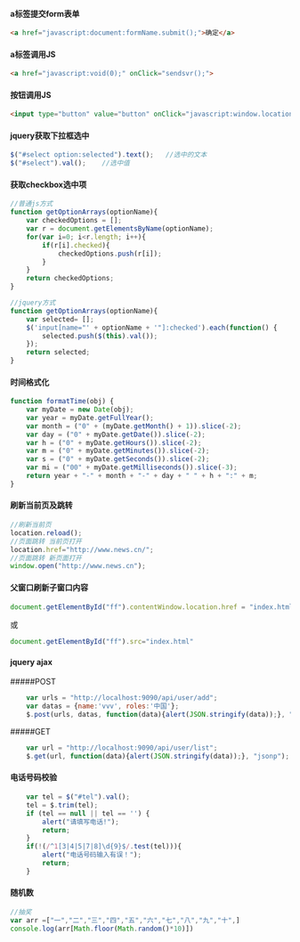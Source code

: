 #### a标签提交form表单
```html
<a href="javascript:document:formName.submit();">确定</a>
```

#### a标签调用JS
```html
<a href="javascript:void(0);" onClick="sendsvr();">
```

#### 按钮调用JS
```html
<input type="button" value="button" onClick="javascript:window.location.href='' " >
```

#### jquery获取下拉框选中
```javascript
$("#select option:selected").text();   //选中的文本
$("#select").val();    //选中值
```

#### 获取checkbox选中项
```javascript
//普通js方式
function getOptionArrays(optionName){
	var checkedOptions = [];
    var r = document.getElementsByName(optionName);  
    for(var i=0; i<r.length; i++){
    	if(r[i].checked){
    		checkedOptions.push(r[i]);
    	}
    }
    return checkedOptions;
}
```

```javascript
//jquery方式
function getOptionArrays(optionName){
    var selected= [];
    $('input[name="' + optionName + '"]:checked').each(function() {
        selected.push($(this).val());
    });
    return selected;
}
```

#### 时间格式化
```javascript
function formatTime(obj) {
    var myDate = new Date(obj);
    var year = myDate.getFullYear();
    var month = ("0" + (myDate.getMonth() + 1)).slice(-2);
    var day = ("0" + myDate.getDate()).slice(-2);
    var h = ("0" + myDate.getHours()).slice(-2);
    var m = ("0" + myDate.getMinutes()).slice(-2);
    var s = ("0" + myDate.getSeconds()).slice(-2);
    var mi = ("00" + myDate.getMilliseconds()).slice(-3);
    return year + "-" + month + "-" + day + " " + h + ":" + m;
}
```

#### 刷新当前页及跳转
```javascript
//刷新当前页
location.reload();
//页面跳转 当前页打开
location.href="http://www.news.cn/";
//页面跳转 新页面打开
window.open("http://www.news.cn");
```

#### 父窗口刷新子窗口内容
```javascript
document.getElementById("ff").contentWindow.location.href = "index.html"
```
或
```javascript
document.getElementById("ff").src="index.html"
```

#### jquery ajax
#####POST
```javascript
	var urls = "http://localhost:9090/api/user/add";
	var datas = {name:'vvv', roles:'中国'};
	$.post(urls, datas, function(data){alert(JSON.stringify(data));}, "jsonp");
```
#####GET
```javascript
	var url = "http://localhost:9090/api/user/list";
	$.get(url, function(data){alert(JSON.stringify(data));}, "jsonp");
```

#### 电话号码校验
```javascript
	var tel = $("#tel").val();
	tel = $.trim(tel);
	if (tel == null || tel == '') {
		alert("请填写电话!");
		return;
	}
	if(!(/^1[3|4|5|7|8]\d{9}$/.test(tel))){
		alert("电话号码输入有误！");
		return;
	}
```

#### 随机数
```javascript
//抽奖
var arr =["一","二","三","四","五","六","七","八","九","十",]
console.log(arr[Math.floor(Math.random()*10)])
```